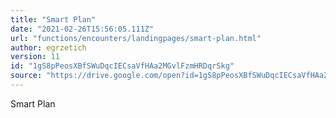 ```yaml
---
title: "Smart Plan"
date: "2021-02-26T15:56:05.111Z"
url: "functions/encounters/landingpages/smart-plan.html"
author: egrzetich
version: 11
id: "1gS8pPeosXBfSWuDqcIECsaVfHAa2MGvlFzmHRDqrSkg"
source: "https://drive.google.com/open?id=1gS8pPeosXBfSWuDqcIECsaVfHAa2MGvlFzmHRDqrSkg"
---
```

Smart Plan

